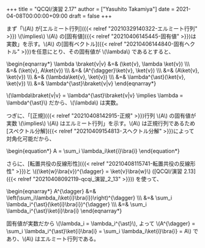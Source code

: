 +++
title = "QCQI/演習 2.17"
author = ["Yasuhito Takamiya"]
date = 2021-04-08T00:00:00+09:00
draft = false
+++

まず「\\(A\\) が[エルミート行列]({{< relref "20210329140322-エルミート行列" >}}) \\(\implies\\) \\(A\\) の[固有値]({{< relref "20210406145445-固有値" >}})は実数」を示す。\\(A\\) の[固有ベクトル]({{< relref "20210406144840-固有ヘクトル" >}})を任意にとり、その固有値が \\(\lambda\\) であるとすると、

\begin{eqnarray\*}
  \lambda \braket{v|v} &=& (\ket{v}, \lambda \ket{v}) \\\\\\
    &=& (\ket{v}, A\ket{v}) \\\\\\
    &=& (A^{\dagger}\ket{v}, \ket{v}) \\\\\\
    &=& (A\ket{v}, \ket{v}) \\\\\\
    &=& (\lambda\ket{v}, \ket{v}) \\\\\\
    &=& \lambda^{\ast}(\ket{v}, \ket{v}) \\\\\\
    &=& \lambda^{\ast}\braket{v|v}
\end{eqnarray\*}

\\(\lambda\braket{v|v} = \lambda^{\ast}\braket{v|v} \implies \lambda = \lambda^{\ast}\\) だから、\\(\lambda\\) は実数。

つぎに、「[正規]({{< relref "20210408142915-正規" >}})行列 \\(A\\) の固有値が実数 \\(\implies\\) \\(A\\) はエルミート行列」を示す。\\(A\\) は正規行列であるため[スペクトル分解]({{< relref "20210409154813-スヘクトル分解" >}})によって対角化可能だから、

\begin{equation\*}
  A = \sum\_i \lambda\_i\ket{i}\bra{i}
\end{equation\*}

さらに、[転置共役の反線形性]({{< relref "20210408115741-転置共役の反線形性" >}})と \\((\ket{w}\bra{v})^{\dagger} = \ket{v}\bra{w}\\) ([QCQI/演習 2.13]({{< relref "20210408092119-qcqi_演習_2_13" >}})) を使って、

\begin{eqnarray\*}
  A^{\dagger} &=& \left(\sum\_i\lambda\_i\ket{i}\bra{i})\right)^{\dagger} \\\\\\
    &=& \sum\_i \lambda\_i^{\ast}(\ket{i}\bra{i})^{\dagger} \\\\\\
    &=& \sum\_i \lambda\_i^{\ast}\ket{i}\bra{i}
\end{eqnarray\*}

固有値が実数だから \\(\lambda\_i = \lambda\_i^{\ast}\\), よって \\(A^{\dagger} = \sum\_i \lambda\_i^{\ast}\ket{i}\bra{i} = \sum\_i \lambda\_i\ket{i}\bra{i} = A\\) であり、\\(A\\) はエルミート行列である。
